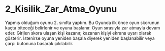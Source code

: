 # 2_Kisilik_Zar_Atma_Oyunu
Yapmış olduğum oyunu 2. sınıfta yaptım.
Bu Oyunda ilk önce oyun skorunun kaçta biteceği belirlenir ve oyuna başlanır.
Oyun sırasıyla zar atmayla devam eder.
Girilen skora ulaşan kişi kazanır, kazanan kişiyi ekrana uyarı olarak gösterir.
İstenirse oyuna yeniden başala diyerek yeniden başlanabilir veya çarpı butonuna basarak çıkılabilir.
